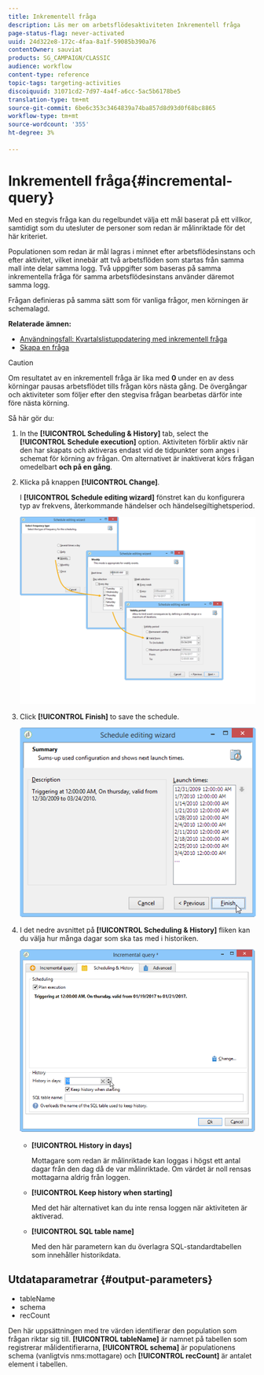 ```yaml
---
title: Inkrementell fråga
description: Läs mer om arbetsflödesaktiviteten Inkrementell fråga
page-status-flag: never-activated
uuid: 24d322e8-172c-4faa-8a1f-59085b390a76
contentOwner: sauviat
products: SG_CAMPAIGN/CLASSIC
audience: workflow
content-type: reference
topic-tags: targeting-activities
discoiquuid: 31071cd2-7d97-4a4f-a6cc-5ac5b6178be5
translation-type: tm+mt
source-git-commit: 6be6c353c3464839a74ba857d8d93d0f68bc8865
workflow-type: tm+mt
source-wordcount: '355'
ht-degree: 3%

---
```



# Inkrementell fråga{#incremental-query}

Med en stegvis fråga kan du regelbundet välja ett mål baserat på ett villkor, samtidigt som du utesluter de personer som redan är målinriktade för det här kriteriet.

Populationen som redan är mål lagras i minnet efter arbetsflödesinstans och efter aktivitet, vilket innebär att två arbetsflöden som startas från samma mall inte delar samma logg. Två uppgifter som baseras på samma inkrementella fråga för samma arbetsflödesinstans använder däremot samma logg.

Frågan definieras på samma sätt som för vanliga frågor, men körningen är schemalagd.

**Relaterade ämnen:**

* [Användningsfall: Kvartalslistuppdatering med inkrementell fråga](../../workflow/using/quarterly-list-update.md)
* [Skapa en fråga](../../workflow/using/query.md#creating-a-query)

>[!CAUTION]
>
>Om resultatet av en inkrementell fråga är lika med **0** under en av dess körningar pausas arbetsflödet tills frågan körs nästa gång. De övergångar och aktiviteter som följer efter den stegvisa frågan bearbetas därför inte före nästa körning.

Så här gör du:

1. In the **[!UICONTROL Scheduling & History]** tab, select the **[!UICONTROL Schedule execution]** option. Aktiviteten förblir aktiv när den har skapats och aktiveras endast vid de tidpunkter som anges i schemat för körning av frågan. Om alternativet är inaktiverat körs frågan omedelbart **och på en gång**.
1. Klicka på knappen **[!UICONTROL Change]**.

   I **[!UICONTROL Schedule editing wizard]** fönstret kan du konfigurera typ av frekvens, återkommande händelser och händelsegiltighetsperiod.

   ![](assets/s_user_segmentation_wizard_11.png)

1. Click **[!UICONTROL Finish]** to save the schedule.

   ![](assets/s_user_segmentation_wizard_valid.png)

1. I det nedre avsnittet på **[!UICONTROL Scheduling & History]** fliken kan du välja hur många dagar som ska tas med i historiken.

   ![](assets/edit_request_inc.png)

   * **[!UICONTROL History in days]**

      Mottagare som redan är målinriktade kan loggas i högst ett antal dagar från den dag då de var målinriktade. Om värdet är noll rensas mottagarna aldrig från loggen.

   * **[!UICONTROL Keep history when starting]**

      Med det här alternativet kan du inte rensa loggen när aktiviteten är aktiverad.

   * **[!UICONTROL SQL table name]**

      Med den här parametern kan du överlagra SQL-standardtabellen som innehåller historikdata.

## Utdataparametrar {#output-parameters}

* tableName
* schema
* recCount

Den här uppsättningen med tre värden identifierar den population som frågan riktar sig till. **[!UICONTROL tableName]** är namnet på tabellen som registrerar målidentifierarna, **[!UICONTROL schema]** är populationens schema (vanligtvis nms:mottagare) och **[!UICONTROL recCount]** är antalet element i tabellen.
